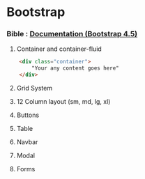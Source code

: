 # Bootstrap

### Bible : [Documentation (Bootstrap 4.5)](https://getbootstrap.com/docs/4.5/getting-started/introduction/) 
1. Container and container-fluid
```html
    <div class="container">
        "Your any content goes here"
    </div>
```
2. Grid System

2. 12 Column layout (sm, md, lg, xl)
3. Buttons
4. Table
5. Navbar
6. Modal
7. Forms
